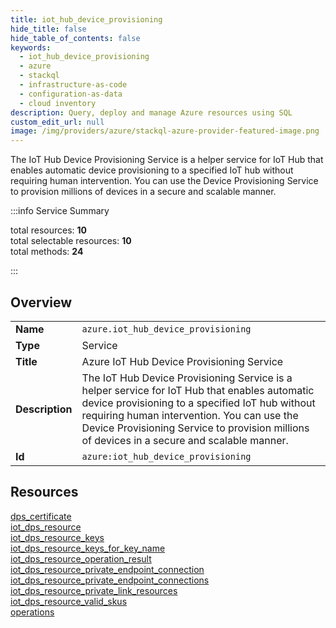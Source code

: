 ```yaml
---
title: iot_hub_device_provisioning
hide_title: false
hide_table_of_contents: false
keywords:
  - iot_hub_device_provisioning
  - azure
  - stackql
  - infrastructure-as-code
  - configuration-as-data
  - cloud inventory
description: Query, deploy and manage Azure resources using SQL
custom_edit_url: null
image: /img/providers/azure/stackql-azure-provider-featured-image.png
---
```


The IoT Hub Device Provisioning Service is a helper service for IoT Hub that enables automatic device provisioning to a specified IoT hub without requiring human intervention. You can use the Device Provisioning Service to provision millions of devices in a secure and scalable manner.  
    
:::info Service Summary

<div class="row">
<div class="providerDocColumn">
<span>total resources:&nbsp;<b>10</b></span><br />
<span>total selectable resources:&nbsp;<b>10</b></span><br />
<span>total methods:&nbsp;<b>24</b></span><br />
</div>
</div>

:::

## Overview
<table><tbody>
<tr><td><b>Name</b></td><td><code>azure.iot_hub_device_provisioning</code></td></tr>
<tr><td><b>Type</b></td><td>Service</td></tr>
<tr><td><b>Title</b></td><td>Azure IoT Hub Device Provisioning Service</td></tr>
<tr><td><b>Description</b></td><td>The IoT Hub Device Provisioning Service is a helper service for IoT Hub that enables automatic device provisioning to a specified IoT hub without requiring human intervention. You can use the Device Provisioning Service to provision millions of devices in a secure and scalable manner.</td></tr>
<tr><td><b>Id</b></td><td><code>azure:iot_hub_device_provisioning</code></td></tr>
</tbody></table>

## Resources
<div class="row">
<div class="providerDocColumn">
<a href="/providers/azure/iot_hub_device_provisioning/dps_certificate/">dps_certificate</a><br />
<a href="/providers/azure/iot_hub_device_provisioning/iot_dps_resource/">iot_dps_resource</a><br />
<a href="/providers/azure/iot_hub_device_provisioning/iot_dps_resource_keys/">iot_dps_resource_keys</a><br />
<a href="/providers/azure/iot_hub_device_provisioning/iot_dps_resource_keys_for_key_name/">iot_dps_resource_keys_for_key_name</a><br />
<a href="/providers/azure/iot_hub_device_provisioning/iot_dps_resource_operation_result/">iot_dps_resource_operation_result</a><br />
</div>
<div class="providerDocColumn">
<a href="/providers/azure/iot_hub_device_provisioning/iot_dps_resource_private_endpoint_connection/">iot_dps_resource_private_endpoint_connection</a><br />
<a href="/providers/azure/iot_hub_device_provisioning/iot_dps_resource_private_endpoint_connections/">iot_dps_resource_private_endpoint_connections</a><br />
<a href="/providers/azure/iot_hub_device_provisioning/iot_dps_resource_private_link_resources/">iot_dps_resource_private_link_resources</a><br />
<a href="/providers/azure/iot_hub_device_provisioning/iot_dps_resource_valid_skus/">iot_dps_resource_valid_skus</a><br />
<a href="/providers/azure/iot_hub_device_provisioning/operations/">operations</a><br />
</div>
</div>
